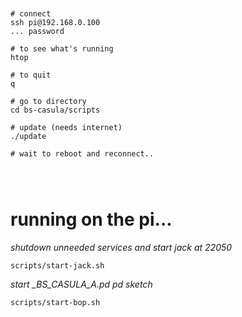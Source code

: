 ```


# connect
ssh pi@192.168.0.100
... password

# to see what's running
htop 

# to quit
q

# go to directory
cd bs-casula/scripts	

# update (needs internet)
./update

# wait to reboot and reconnect..




```


# running on the pi...

*shutdown unneeded services and start jack at 22050*
```
scripts/start-jack.sh 
```

*start _BS_CASULA_A.pd pd sketch*
```
scripts/start-bop.sh
```